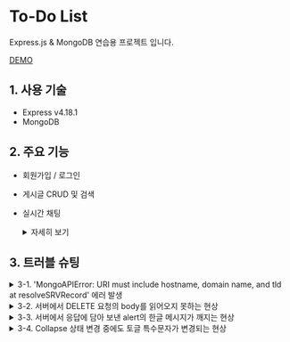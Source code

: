 # To-Do List
Express.js & MongoDB 연습용 프로젝트 입니다.

[DEMO](https://to-do-with-express.herokuapp.com/)

## 1. 사용 기술
- Express v4.18.1
- MongoDB 

## 2. 주요 기능
- 회원가입 / 로그인
- 게시글 CRUD 및 검색
- 실시간 채팅
  <details>  
    <summary>자세히 보기</summary>


    ### 2-1. 회원가입 / 로그인
    https://github.com/donghun-K/to-do-list/blob/66ab0dcef065a75368d3b43513aa6cc930dfea4d/server.js#L225-L306
    __Passport__ 미들웨어를 이용해 __Session__ 기반 __Authentication__ 구현


    ### 2-2. 게시글 CRUD 및 검색
    https://github.com/donghun-K/to-do-list/blob/66ab0dcef065a75368d3b43513aa6cc930dfea4d/server.js#L138-L200
    https://github.com/donghun-K/to-do-list/blob/66ab0dcef065a75368d3b43513aa6cc930dfea4d/server.js#L95-L121

    ### 2-3. 실시간 채팅  
    https://github.com/donghun-K/to-do-list/blob/66ab0dcef065a75368d3b43513aa6cc930dfea4d/views/chat.ejs#L109-L193
    https://github.com/donghun-K/to-do-list/blob/66ab0dcef065a75368d3b43513aa6cc930dfea4d/server.js#L309-L329
    __Socket.IO__ 를 이용한 실시간 채팅 기능 구현

  </details>

## 3. 트러블 슈팅
<details>
  <summary>3-1. 'MongoAPIError: URI must include hostname, domain name, and tld
    at resolveSRVRecord' 에러 발생</summary>
  
  
  ### 😣 문제 상황
  https://github.com/donghun-K/to-do-list/blob/00c090c4c4d3d5bbd4d96d841cf51167af99d664/server.js#L23
  
  - MongoDB에 접속하는 과정에서 ```MongoAPIError: URI must include hostname, domain name, and tld
    at resolveSRVRecord``` 에러 발생.
  - 해당 에러는 ```process.env.DB_URL```부분에 들어가는 URI 값이 부정확할 때 발생하는 에러.
  - 혹시나 오타가 있었나 몇 번이나 다시 써봤지만 해결되지 않음.
  
  ### ✅ 해결
  - 비밀번호에 특수문자가 포함 돼 있어서 인코딩 과정에서 생긴 문제. 비밀번호에 특수문자를 제거 해 해결.
  > https://stackoverflow.com/questions/55753484/mongoparseerror-uri-does-not-have-hostname-domain-name-and-tld/56705563
</details>

<details>
  <summary>3-2. 서버에서 DELETE 요청의 body를 읽어오지 못하는 현상</summary>
  
  
  ### 😣 문제 상황
  https://github.com/donghun-K/to-do-list/blob/00c090c4c4d3d5bbd4d96d841cf51167af99d664/server.js#L102-L104
  - DELETE 요청을 받았는데 DB의 데이터가 제대로 삭제가 되지 않음.
  - ```console.log(req.body)```로 요청의 body를 읽어보니 ```{}```가 출력 되는 것을 확인.
  - 요청을 보내는 부분에서는 문제 될 부분이 없기에 요청을 받는 서버의 문제라고 판단.
  
  ### ✅ 해결
  https://github.com/donghun-K/to-do-list/blob/00c090c4c4d3d5bbd4d96d841cf51167af99d664/server.js#L8
  - body-parser에 Request Body를 json 형식으로 parsing 하게 해주는 라인을 추가해서 해결.
  - 해결 방법을 찾던 중 애초에 DELETE 요청에서 Request Body에 파라미터를 담아 보내는 방식이 정상적인 방법이 아님을 알게 됨.
  > https://stackoverflow.com/questions/38294730/express-js-post-req-body-empty
</details>

<details>
  <summary>3-3. 서버에서 응답에 담아 보낸 alert의 한글 메시지가 깨지는 현상 </summary>


  ### 😣 문제 상황
  https://github.com/donghun-K/to-do-list/blob/00c090c4c4d3d5bbd4d96d841cf51167af99d664/server.js#L129-L130
  - 서버의 응답에 클라이언트에게 alert을 띄우고 페이지를 이동하게하는 스크립트를 추가하는 코드 작성.
  - alert도 제대로 뜨고 페이지 이동도 문제 없었지만 alert의 메시지가 깨지는 현상 발생.

  ### ✅ 해결
  https://github.com/donghun-K/to-do-list/blob/00c090c4c4d3d5bbd4d96d841cf51167af99d664/server.js#L128-L130
  - 응답을 utf-8로 보내주는 라인을 추가해 해결.
  > https://wowan.tistory.com/59
</details>

<details>
  <summary>3-4. Collapse 상태 변경 중에도 토글 특수문자가 변경되는 현상 </summary>
  

  ### 😣 문제 상황
  https://github.com/donghun-K/to-do-list/blob/66ab0dcef065a75368d3b43513aa6cc930dfea4d/views/chat.ejs#L81-L87
  - 유저 리스트 창이 접고 펴지는 데에 약간의 시간이 걸리는 것을 고려하지 않고 토글 버튼 클릭 시 특수문자를 전환하는 코드를 작성함.
  - 그 결과, 토글 버튼을 계속 연타할 경우, 실제 Collapse 상태와 상관없이 계속 토글 특수문자가 변경 됨.

  ### ✅ 해결
  https://github.com/donghun-K/to-do-list/blob/23d05afdcccc293147c1f624097bddb2a37237a3/views/chat.ejs#L81-L90
  - Collapse 상태 변경 중일 때는 특수문자를 변경하는 코드가 실행되지 않도록 조치.

</details>
